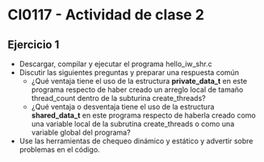 # CI0117 - Actividad de clase 2

## Ejercicio 1

- Descargar, compilar y ejecutar el programa hello_iw_shr.c 
- Discutir las siguientes preguntas y preparar una respuesta común
  - ¿Qué ventaja tiene el uso de la estructura **private_data_t** en este programa respecto de haber creado un arreglo local de tamaño thread_count dentro de la subturina create_threads?
  - ¿Qué ventaja o desventaja tiene el uso de la estructura **shared_data_t** en este programa respecto de haberla creado como una variable local de la subrutina create_threads o como una variable global del programa?
- Use las herramientas de chequeo dinámico y estático y advertir sobre problemas en el código.
